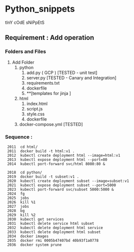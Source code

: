 # Python_snippets
tInY cOdE sNiPpEtS



## Requirement : Add operation
### Folders and Files
 1. Add Folder
	 1. python
		 1. add.py ( GCP ) [TESTED - unit test]
		 2. server.py	[TESTED - Canary and Integration]
		 3. requirements.txt
		 4. dockerfile
		 5. **[templates for jinja ]
	 2. html
		 1. index.html
		 2. script.js
		 3. style.css
		 4. dockerfile
	 3. docker-compose.yml [TESTED]

### Sequence :

	 2011  cd html/
	 2011  docker build -t html:v1 .
	 2012  kubectl create deployment html --image=html:v1
	 2013  kubectl expose deployment html --port=80
	 2014  kubectl port-forward svc/html 8080:80 &

	 2018  cd python/
	 2019  docker build -t subset:v1 .
	 2020  kubectl create deployment subset --image=subset:v1
	 2021  kubectl expose deployment subset --port=5000
	 2023  kubectl port-forward svc/subset 5000:5000 &
	 2024  fg
	 2025  jobs
	 2026  kill %1
	 2027  jobs
	 2028  bg
	 2029  kill %2
	 2030  kubectl get services
	 2031  kubectl delete service html subset
	 2032  kubectl delete deployment html service
	 2033  kubectl delete deployment html subset
	 2034  docker images
	 2035  docker rmi 0005b47407bd 40b93f1a0778
	 2036  docker system prune


